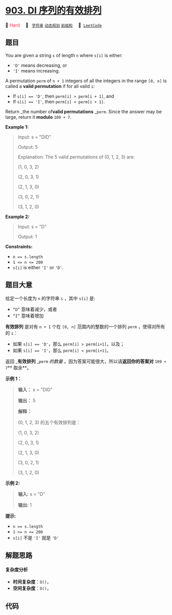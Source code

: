 # [903. DI 序列的有效排列](https://leetcode.com/problems/valid-permutations-for-di-sequence)

🔴 <font color=#ff334b>Hard</font>&emsp; 🔖&ensp; [`字符串`](/leetcode/outline/tag/string.md) [`动态规划`](/leetcode/outline/tag/dynamic-programming.md) [`前缀和`](/leetcode/outline/tag/prefix-sum.md)&emsp; 🔗&ensp;[`LeetCode`](https://leetcode.com/problems/valid-permutations-for-di-sequence)

## 题目

You are given a string `s` of length `n` where `s[i]` is either:

  * `'D'` means decreasing, or
  * `'I'` means increasing.

A permutation `perm` of `n + 1` integers of all the integers in the range `[0,
n]` is called a **valid permutation** if for all valid `i`:

  * If `s[i] == 'D'`, then `perm[i] > perm[i + 1]`, and
  * If `s[i] == 'I'`, then `perm[i] < perm[i + 1]`.

Return _the number of**valid permutations** _`perm`. Since the answer may be
large, return it **modulo** `109 + 7`.



**Example 1:**

> Input: s = "DID"
> 
> Output: 5
> 
> Explanation: The 5 valid permutations of (0, 1, 2, 3) are:
> 
> (1, 0, 3, 2)
> 
> (2, 0, 3, 1)
> 
> (2, 1, 3, 0)
> 
> (3, 0, 2, 1)
> 
> (3, 1, 2, 0)

**Example 2:**

> Input: s = "D"
> 
> Output: 1

**Constraints:**

  * `n == s.length`
  * `1 <= n <= 200`
  * `s[i]` is either `'I'` or `'D'`.


## 题目大意

给定一个长度为 `n` 的字符串 `s` ，其中 `s[i]` 是:

  * `“D”` 意味着减少，或者
  * `“I”` 意味着增加

**有效排列**  是对有 `n + 1` 个在 `[0, n]`  范围内的整数的一个排列 `perm` ，使得对所有的 `i`：

  * 如果 `s[i] == 'D'`，那么 `perm[i] > perm[i+1]`，以及；
  * 如果 `s[i] == 'I'`，那么 `perm[i] < perm[i+1]`。

返回 _**有效排列**  _`perm` _的数量_ 。因为答案可能很大，所以请**返回你的答案对**  `109 + 7`**  取余**。



**示例 1：**

> 
> 
> 
> 
> 
> **输入：** s = "DID"
> 
> **输出：** 5
> 
> **解释：**
> 
> (0, 1, 2, 3) 的五个有效排列是：
> 
> (1, 0, 3, 2)
> 
> (2, 0, 3, 1)
> 
> (2, 1, 3, 0)
> 
> (3, 0, 2, 1)
> 
> (3, 1, 2, 0)
> 
> 

**示例 2:**

> 
> 
> 
> 
> 
> **输入:** s = "D"
> 
> **输出:** 1
> 
> 



**提示:**

  * `n == s.length`
  * `1 <= n <= 200`
  * `s[i]` 不是 `'I'` 就是 `'D'`


## 解题思路

#### 复杂度分析

- **时间复杂度**：`O()`，
- **空间复杂度**：`O()`，

## 代码

```javascript

```